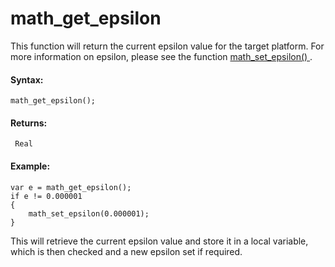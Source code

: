 # math_get_epsilon

This function will return the current epsilon value for the target
platform. For more information on epsilon, please see the function [
math_set_epsilon() ](math_set_epsilon) .

#### Syntax:

``` gml
math_get_epsilon();
```

#### Returns:

``` gml
 Real
```

#### Example:

``` gml
var e = math_get_epsilon();
if e != 0.000001
{
    math_set_epsilon(0.000001);
}
```

This will retrieve the current epsilon value and store it in a local
variable, which is then checked and a new epsilon set if required.
